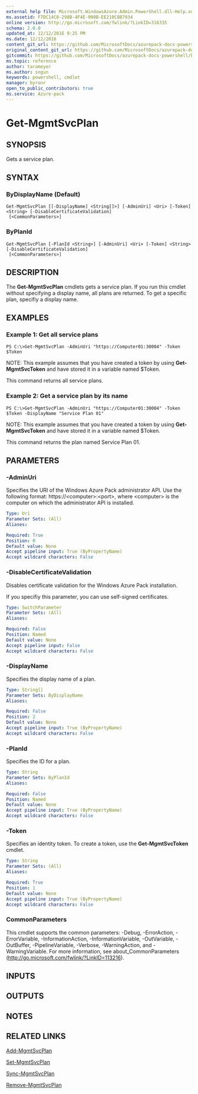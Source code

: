 ```yaml
---
external help file: Microsoft.WindowsAzure.Admin.PowerShell.dll-Help.xml
ms.assetid: F7DC14C8-298B-4F4E-990B-EE210C8B7934
online version: http://go.microsoft.com/fwlink/?LinkID=316335
schema: 2.0.0
updated_at: 12/12/2016 9:25 PM
ms.date: 12/12/2016
content_git_url: https://github.com/MicrosoftDocs/azurepack-docs-powershell/blob/live/AzurePack-cmdlets/Administration/v1.0/Get-MgmtSvcPlan.md
original_content_git_url: https://github.com/MicrosoftDocs/azurepack-docs-powershell/blob/live/AzurePack-cmdlets/Administration/v1.0/Get-MgmtSvcPlan.md
gitcommit: https://github.com/MicrosoftDocs/azurepack-docs-powershell/blob/b83cde31c8e8df3140400b62cc6698cfc8f37a47/AzurePack-cmdlets/Administration/v1.0/Get-MgmtSvcPlan.md
ms.topic: reference
author: tarameyer
ms.author: sngun
keywords: powershell, cmdlet
manager: byronr
open_to_public_contributors: true
ms.service: Azure-pack
---
```


# Get-MgmtSvcPlan

## SYNOPSIS
Gets a service plan.

## SYNTAX

### ByDisplayName (Default)
```
Get-MgmtSvcPlan [[-DisplayName] <String[]>] [-AdminUri] <Uri> [-Token] <String> [-DisableCertificateValidation]
 [<CommonParameters>]
```

### ByPlanId
```
Get-MgmtSvcPlan [-PlanId <String>] [-AdminUri] <Uri> [-Token] <String> [-DisableCertificateValidation]
 [<CommonParameters>]
```

## DESCRIPTION
The **Get-MgmtSvcPlan** cmdlets gets a service plan.
If you run this cmdlet without specifying a display name, all plans are returned.
To get a specific plan, specifiy a display name.

## EXAMPLES

### Example 1: Get all service plans
```
PS C:\>Get-MgmtSvcPlan -AdminUri "https://Computer01:30004" -Token $Token
```

NOTE: This example assumes that you have created a token by using **Get-MgmtSvcToken** and have stored it in a variable named $Token.

This command returns all service plans.

### Example 2: Get a service plan by its name
```
PS C:\>Get-MgmtSvcPlan -AdminUri "https://Computer01:30004" -Token $Token -DisplayName "Service Plan 01"
```

NOTE: This example assumes that you have created a token by using **Get-MgmtSvcToken** and have stored it in a variable named $Token.

This command returns the plan named Service Plan 01.

## PARAMETERS

### -AdminUri
Specifies the URI of the Windows Azure Pack administrator API.
Use the following format: https://\<computer\>:\<port\>, where \<computer\> is the computer on which the administrator API is installed.

```yaml
Type: Uri
Parameter Sets: (All)
Aliases: 

Required: True
Position: 0
Default value: None
Accept pipeline input: True (ByPropertyName)
Accept wildcard characters: False
```

### -DisableCertificateValidation
Disables certificate validation for the Windows Azure Pack installation.

If you specifiy this parameter, you can use self-signed certificates.

```yaml
Type: SwitchParameter
Parameter Sets: (All)
Aliases: 

Required: False
Position: Named
Default value: None
Accept pipeline input: False
Accept wildcard characters: False
```

### -DisplayName
Specifies the display name of a plan.

```yaml
Type: String[]
Parameter Sets: ByDisplayName
Aliases: 

Required: False
Position: 2
Default value: None
Accept pipeline input: True (ByPropertyName)
Accept wildcard characters: False
```

### -PlanId
Specifies the ID for a plan.

```yaml
Type: String
Parameter Sets: ByPlanId
Aliases: 

Required: False
Position: Named
Default value: None
Accept pipeline input: True (ByPropertyName)
Accept wildcard characters: False
```

### -Token
Specifies an identity token.
To create a token, use the **Get-MgmtSvcToken** cmdlet.

```yaml
Type: String
Parameter Sets: (All)
Aliases: 

Required: True
Position: 1
Default value: None
Accept pipeline input: True (ByPropertyName)
Accept wildcard characters: False
```

### CommonParameters
This cmdlet supports the common parameters: -Debug, -ErrorAction, -ErrorVariable, -InformationAction, -InformationVariable, -OutVariable, -OutBuffer, -PipelineVariable, -Verbose, -WarningAction, and -WarningVariable. For more information, see about_CommonParameters (http://go.microsoft.com/fwlink/?LinkID=113216).

## INPUTS

## OUTPUTS

## NOTES

## RELATED LINKS

[Add-MgmtSvcPlan](xref:Administration/v1.0/Add-MgmtSvcPlan.md)

[Set-MgmtSvcPlan](xref:Administration/v1.0/Set-MgmtSvcPlan.md)

[Sync-MgmtSvcPlan](xref:Administration/v1.0/Sync-MgmtSvcPlan.md)

[Remove-MgmtSvcPlan](xref:Administration/v1.0/Remove-MgmtSvcPlan.md)


